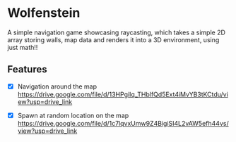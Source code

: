 # Wolfenstein


A simple navigation game showcasing raycasting, which takes a simple 2D array storing walls, map data and renders it into a 3D environment, using just math!!


## Features
- [x] Navigation around the map
https://drive.google.com/file/d/13HPgiIq_THblfQd5Ext4iMvYB3tKCtdu/view?usp=drive_link

- [x] Spawn at random location on the map
https://drive.google.com/file/d/1c7lqvxUmw9Z4BigiSI4L2vAW5efh44vs/view?usp=drive_link
